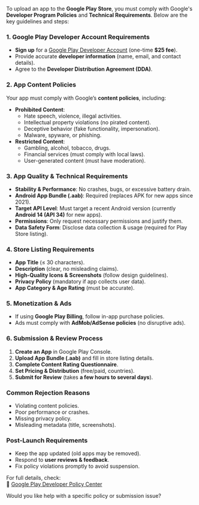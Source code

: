 To upload an app to the **Google Play Store**, you must comply with Google's **Developer Program Policies** and **Technical Requirements**. Below are the key guidelines and steps:

### **1. Google Play Developer Account Requirements**
- **Sign up** for a [Google Play Developer Account](https://play.google.com/console/signup) (one-time **$25 fee**).
- Provide accurate **developer information** (name, email, and contact details).
- Agree to the **Developer Distribution Agreement (DDA)**.

### **2. App Content Policies**
Your app must comply with Google’s **content policies**, including:
- **Prohibited Content**:  
  - Hate speech, violence, illegal activities.  
  - Intellectual property violations (no pirated content).  
  - Deceptive behavior (fake functionality, impersonation).  
  - Malware, spyware, or phishing.  
- **Restricted Content**:  
  - Gambling, alcohol, tobacco, drugs.  
  - Financial services (must comply with local laws).  
  - User-generated content (must have moderation).  

### **3. App Quality & Technical Requirements**
- **Stability & Performance**: No crashes, bugs, or excessive battery drain.  
- **Android App Bundle (.aab)**: Required (replaces APK for new apps since 2021).  
- **Target API Level**: Must target a recent Android version (currently **Android 14 (API 34)** for new apps).  
- **Permissions**: Only request necessary permissions and justify them.  
- **Data Safety Form**: Disclose data collection & usage (required for Play Store listing).  

### **4. Store Listing Requirements**
- **App Title** (≤ 30 characters).  
- **Description** (clear, no misleading claims).  
- **High-Quality Icons & Screenshots** (follow design guidelines).  
- **Privacy Policy** (mandatory if app collects user data).  
- **App Category & Age Rating** (must be accurate).  

### **5. Monetization & Ads**
- If using **Google Play Billing**, follow in-app purchase policies.  
- Ads must comply with **AdMob/AdSense policies** (no disruptive ads).  

### **6. Submission & Review Process**
1. **Create an App** in Google Play Console.  
2. **Upload App Bundle (.aab)** and fill in store listing details.  
3. **Complete Content Rating Questionnaire**.  
4. **Set Pricing & Distribution** (free/paid, countries).  
5. **Submit for Review** (takes **a few hours to several days**).  

### **Common Rejection Reasons**
- Violating content policies.  
- Poor performance or crashes.  
- Missing privacy policy.  
- Misleading metadata (title, screenshots).  

### **Post-Launch Requirements**
- Keep the app updated (old apps may be removed).  
- Respond to **user reviews & feedback**.  
- Fix policy violations promptly to avoid suspension.  

For full details, check:  
🔗 [Google Play Developer Policy Center](https://play.google.com/about/policies/)  

Would you like help with a specific policy or submission issue?